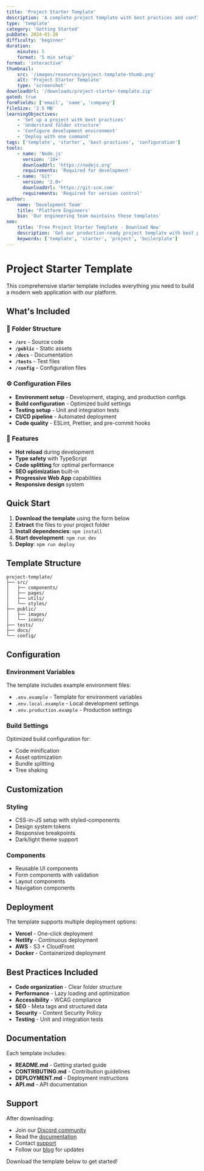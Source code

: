 ```yaml
---
title: 'Project Starter Template'
description: 'A complete project template with best practices and configurations'
type: 'template'
category: 'Getting Started'
pubDate: 2024-01-20
difficulty: 'beginner'
duration:
    minutes: 5
    format: '5 min setup'
format: 'interactive'
thumbnail:
    src: '/images/resources/project-template-thumb.png'
    alt: 'Project Starter Template'
    type: 'screenshot'
downloadUrl: '/downloads/project-starter-template.zip'
gated: true
formFields: ['email', 'name', 'company']
fileSize: '2.5 MB'
learningObjectives:
    - 'Set up a project with best practices'
    - 'Understand folder structure'
    - 'Configure development environment'
    - 'Deploy with one command'
tags: ['template', 'starter', 'best-practices', 'configuration']
tools:
    - name: 'Node.js'
      version: '18+'
      downloadUrl: 'https://nodejs.org'
      requirements: 'Required for development'
    - name: 'Git'
      version: '2.0+'
      downloadUrl: 'https://git-scm.com'
      requirements: 'Required for version control'
author:
    name: 'Development Team'
    title: 'Platform Engineers'
    bio: 'Our engineering team maintains these templates'
seo:
    title: 'Free Project Starter Template - Download Now'
    description: 'Get our production-ready project template with best practices built-in'
    keywords: ['template', 'starter', 'project', 'boilerplate']
---
```


# Project Starter Template

This comprehensive starter template includes everything you need to build a modern web application with our platform.

## What's Included

### 📁 Folder Structure

- **`/src`** - Source code
- **`/public`** - Static assets
- **`/docs`** - Documentation
- **`/tests`** - Test files
- **`/config`** - Configuration files

### ⚙️ Configuration Files

- **Environment setup** - Development, staging, and production configs
- **Build configuration** - Optimized build settings
- **Testing setup** - Unit and integration tests
- **CI/CD pipeline** - Automated deployment
- **Code quality** - ESLint, Prettier, and pre-commit hooks

### 🚀 Features

- **Hot reload** during development
- **Type safety** with TypeScript
- **Code splitting** for optimal performance
- **SEO optimization** built-in
- **Progressive Web App** capabilities
- **Responsive design** system

## Quick Start

1. **Download the template** using the form below
2. **Extract** the files to your project folder
3. **Install dependencies**: `npm install`
4. **Start development**: `npm run dev`
5. **Deploy**: `npm run deploy`

## Template Structure

```
project-template/
├── src/
│   ├── components/
│   ├── pages/
│   ├── utils/
│   └── styles/
├── public/
│   ├── images/
│   └── icons/
├── tests/
├── docs/
└── config/
```

## Configuration

### Environment Variables

The template includes example environment files:

- `.env.example` - Template for environment variables
- `.env.local.example` - Local development settings
- `.env.production.example` - Production settings

### Build Settings

Optimized build configuration for:

- Code minification
- Asset optimization
- Bundle splitting
- Tree shaking

## Customization

### Styling

- CSS-in-JS setup with styled-components
- Design system tokens
- Responsive breakpoints
- Dark/light theme support

### Components

- Reusable UI components
- Form components with validation
- Layout components
- Navigation components

## Deployment

The template supports multiple deployment options:

- **Vercel** - One-click deployment
- **Netlify** - Continuous deployment
- **AWS** - S3 + CloudFront
- **Docker** - Containerized deployment

## Best Practices Included

- **Code organization** - Clear folder structure
- **Performance** - Lazy loading and optimization
- **Accessibility** - WCAG compliance
- **SEO** - Meta tags and structured data
- **Security** - Content Security Policy
- **Testing** - Unit and integration tests

## Documentation

Each template includes:

- **README.md** - Getting started guide
- **CONTRIBUTING.md** - Contribution guidelines
- **DEPLOYMENT.md** - Deployment instructions
- **API.md** - API documentation

## Support

After downloading:

- Join our [Discord community](https://discord.example.com)
- Read the [documentation](/docs)
- Contact [support](mailto:support@example.com)
- Follow our [blog](/blog) for updates

Download the template below to get started!
